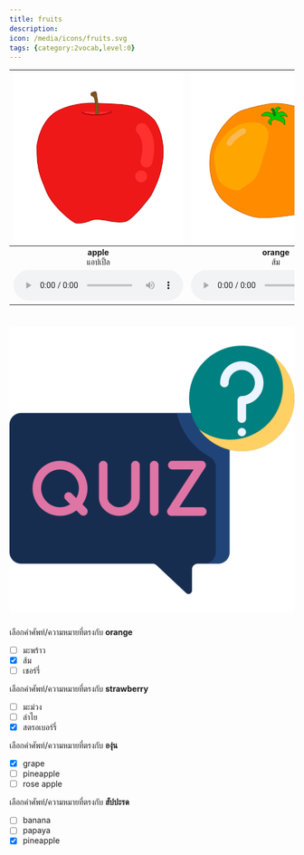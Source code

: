 ```yaml
---
title: fruits
description: 
icon: /media/icons/fruits.svg
tags: {category:2vocab,level:0}
---
```


<div class="carrousel">


|![](/media/img/fruits/apple.svg)|![](/media/img/fruits/orange.svg)|![](/media/img/fruits/mango.svg)|![](/media/img/fruits/coco.svg)|![](/media/img/fruits/strawberry.svg)|![](/media/img/fruits/banana.svg)|![](/media/img/fruits/grape.svg)|![](/media/img/fruits/tamarind.svg)|![](/media/img/fruits/lemon.svg)|![](/media/img/fruits/pomelo.svg)|![](/media/img/fruits/papaya.svg)|![](/media/img/fruits/cherry.svg)|![](/media/img/fruits/durian.svg)|![](/media/img/fruits/longan.svg)|![](/media/img/fruits/mangosteen.svg)|![](/media/img/fruits/pineapple.svg)|![](/media/img/fruits/rose&#x20;apple.svg)|![](/media/img/fruits/avocado.svg)|
| :----: | :----: | :----: | :----: | :----: | :----: | :----: | :----: | :----: | :----: | :----: | :----: | :----: | :----: | :----: | :----: | :----: | :----: |
|**apple**<br>แอปเปิ้ล|**orange**<br>ส้ม|**mango**<br>มะม่วง|**coco**<br>มะพร้าว|**strawberry**<br>สตรอเบอร์รี่|**banana**<br>กล้วย|**grape**<br>องุ่น|**tamarind**<br>มะขาม|**lemon**<br>มะนาว|**pomelo**<br>ส้มโอ|**papaya**<br>มะละกอ|**cherry**<br>เชอร์รี่|**durian**<br>ทุเรียน|**longan**<br>ลําไย|**mangosteen**<br>มังคุด|**pineapple**<br>สัปปะรด|**rose apple**<br>ชมพู่|**avocado**<br>อะโวคาโด|
|![](/media/audio/apple.mp3)|![](/media/audio/orange.mp3)|![](/media/audio/mango.mp3)|![](/media/audio/coco.mp3)|![](/media/audio/strawberry.mp3)|![](/media/audio/banana.mp3)|![](/media/audio/grape.mp3)|![](/media/audio/tamarind.mp3)|![](/media/audio/lemon.mp3)|![](/media/audio/pomelo.mp3)|![](/media/audio/papaya.mp3)|![](/media/audio/cherry.mp3)|![](/media/audio/durian.mp3)|![](/media/audio/longan.mp3)|![](/media/audio/mangosteen.mp3)|![](/media/audio/pineapple.mp3)|![](/media/audio/rose&#x20;apple.mp3)|![](/media/audio/avocado.mp3)|

</div>



# ![icon](/media/icons/quiz.svg) 


 เลือกคำศัพท์/ความหมายที่ตรงกับ **orange**
 - [ ] มะพร้าว
 - [x] ส้ม
 - [ ] เชอร์รี่

 เลือกคำศัพท์/ความหมายที่ตรงกับ **strawberry**
 - [ ] มะม่วง
 - [ ] ลําไย
 - [x] สตรอเบอร์รี่

 เลือกคำศัพท์/ความหมายที่ตรงกับ **องุ่น**
 - [x] grape
 - [ ] pineapple
 - [ ] rose apple

 เลือกคำศัพท์/ความหมายที่ตรงกับ **สัปปะรด**
 - [ ] banana
 - [ ] papaya
 - [x] pineapple
